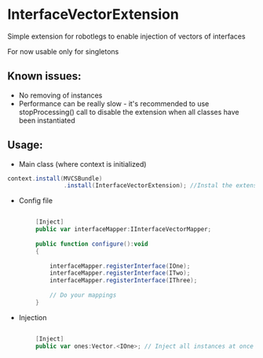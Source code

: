 InterfaceVectorExtension
========================

Simple extension for robotlegs to enable injection of vectors of interfaces

For now usable only for singletons

Known issues:
-------------
- No removing of instances
- Performance can be really slow - it's recommended to use stopProcessing() call to disable the extension when all classes have been instantiated

Usage:
------
- Main class (where context is initialized)
```actionscript
context.install(MVCSBundle)
				.install(InterfaceVectorExtension); //Instal the extension
```

- Config file
```actionscript

		[Inject]
		public var interfaceMapper:IInterfaceVectorMapper;
		
		public function configure():void 
		{
			
			interfaceMapper.registerInterface(IOne);
			interfaceMapper.registerInterface(ITwo);
			interfaceMapper.registerInterface(IThree);
			
			// Do your mappings
		}
```

- Injection
```actionscript

		[Inject]
		public var ones:Vector.<IOne>; // Inject all instances at once by their interface
		
```
